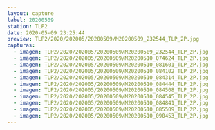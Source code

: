 ```yaml
---
layout: capture
label: 20200509
station: TLP2
date: 2020-05-09 23:25:44
preview: TLP2/2020/202005/20200509/M20200509_232544_TLP_2P.jpg
capturas:
  - imagem: TLP2/2020/202005/20200509/M20200509_232544_TLP_2P.jpg
  - imagem: TLP2/2020/202005/20200509/M20200510_074624_TLP_2P.jpg
  - imagem: TLP2/2020/202005/20200509/M20200510_081601_TLP_2P.jpg
  - imagem: TLP2/2020/202005/20200509/M20200510_084102_TLP_2P.jpg
  - imagem: TLP2/2020/202005/20200509/M20200510_084314_TLP_2P.jpg
  - imagem: TLP2/2020/202005/20200509/M20200510_084444_TLP_2P.jpg
  - imagem: TLP2/2020/202005/20200509/M20200510_084508_TLP_2P.jpg
  - imagem: TLP2/2020/202005/20200509/M20200510_084545_TLP_2P.jpg
  - imagem: TLP2/2020/202005/20200509/M20200510_084841_TLP_2P.jpg
  - imagem: TLP2/2020/202005/20200509/M20200510_085509_TLP_2P.jpg
  - imagem: TLP2/2020/202005/20200509/M20200510_090453_TLP_2P.jpg
---
```

